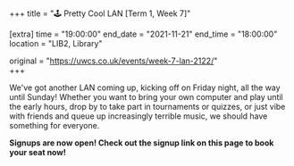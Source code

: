 +++
title = "🕹️ Pretty Cool LAN [Term 1, Week 7]"

[extra]
time = "19:00:00"
end_date = "2021-11-21"
end_time = "18:00:00"
location = "LIB2, Library"

original = "https://uwcs.co.uk/events/week-7-lan-2122/"    
+++

We've got another LAN coming up, kicking off on Friday night, all the way until Sunday\! Whether you want to bring your own computer and play until the early hours, drop by to take part in tournaments or quizzes, or just vibe with friends and queue up increasingly terrible music, we should have something for everyone.

**Signups are now open\! Check out the signup link on this page to book your seat now\!**

